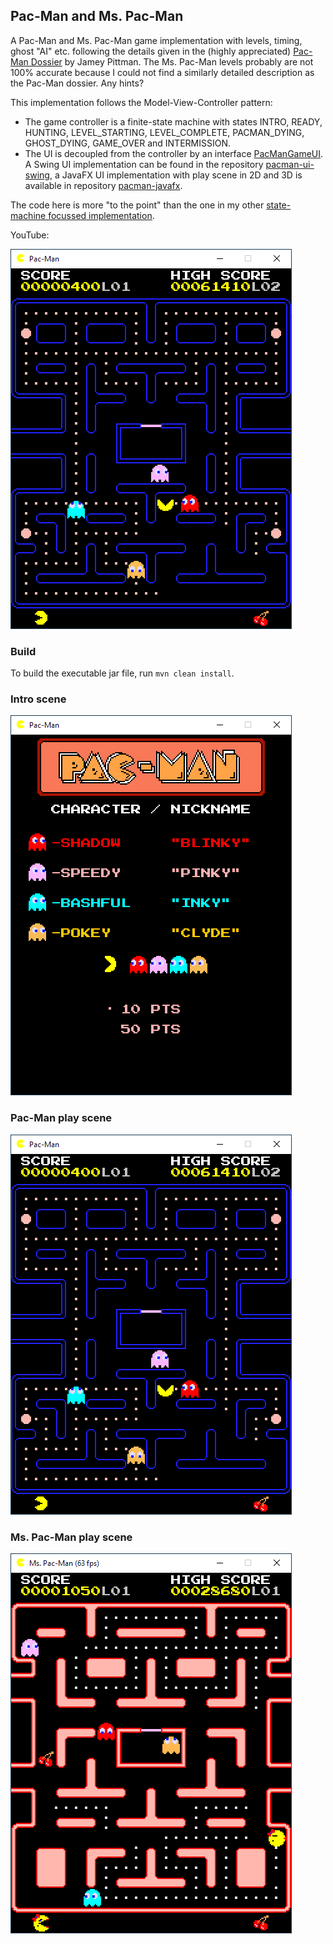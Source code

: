 ## Pac-Man and Ms. Pac-Man

A Pac-Man and Ms. Pac-Man game implementation with levels, timing, ghost "AI" etc. following the details given in the (highly appreciated) [Pac-Man Dossier](https://pacman.holenet.info) by Jamey Pittman. The Ms. Pac-Man levels probably are not 100% accurate because I could not find a similarly detailed description as the Pac-Man dossier. Any hints?

This implementation follows the Model-View-Controller pattern:
- The game controller is a finite-state machine with states INTRO, READY, HUNTING, LEVEL_STARTING, LEVEL_COMPLETE, PACMAN_DYING, GHOST_DYING, GAME_OVER and INTERMISSION. 
- The UI is decoupled from the controller by an interface [PacManGameUI](pacman-core/src/main/java/de/amr/games/pacman/ui/PacManGameUI.java). A Swing UI implementation can be found in the repository [pacman-ui-swing](https://github.com/armin-reichert/pacman-ui-swing), a JavaFX UI implementation with play scene in 2D and 3D is available in repository [pacman-javafx](https://github.com/armin-reichert/pacman-javafx).

The code here is more "to the point" than the one in my other [state-machine focussed implementation](https://github.com/armin-reichert/pacman).

YouTube:

[![YouTube video](pacman-core/doc/playing.png)](https://youtu.be/q5biOTj9GIU)

### Build
To build the executable jar file, run `mvn clean install`.

### Intro scene
<img src="pacman-core/doc/intro.png">

### Pac-Man play scene
<img src="pacman-core/doc/playing.png">

### Ms. Pac-Man play scene
<img src="pacman-core/doc/mspacman_playing.png">
